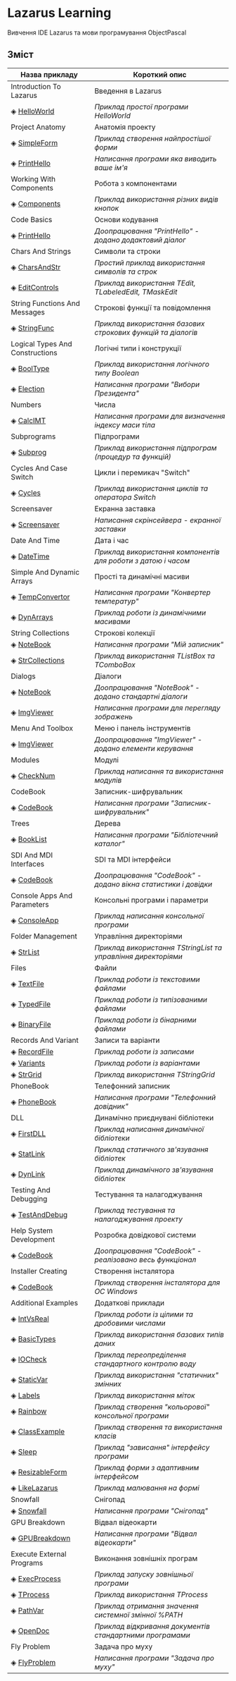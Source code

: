 # Lazarus Learning

Вивчення IDE Lazarus та мови програмування ObjectPascal

## Зміст

<table>
    <!-- Заголовок -->
    <thead>
        <tr>
            <th>Назва прикладу</th>
            <th>Короткий опис</th>
        </tr>
    </thead>
    <!-- Тіло таблиці -->
    <tbody align="left">
        <!-- Introduction To Lazarus -->
        <tr> <td>Introduction To Lazarus</td>
             <td>Введення в Lazarus</td> </tr>
        <tr> <td>&#9672; <a href="/01_Introduction_To_Lazarus/01">HelloWorld</a></td>
             <td><i>Приклад простої програми HelloWorld</i></td> </tr>
        <!-- Project Anatomy -->
        <tr> <td>Project Anatomy</td>
             <td>Анатомія проекту</td> </tr>
        <tr> <td>&#9672; <a href="/02_Project_Anatomy/01">SimpleForm</a></td>
             <td><i>Приклад створення найпростішої форми</i></td> </tr>
        <tr> <td>&#9672; <a href="/02_Project_Anatomy/02">PrintHello</a></td>
             <td><i>Написання програми яка виводить ваше ім'я</i></td> </tr>
        <!-- Working With Components -->
        <tr> <td>Working With Components</td>
             <td>Робота з компонентами</td> </tr>
        <tr> <td>&#9672; <a href="/03_Working_With_Components/01">Components</a></td>
             <td><i>Приклад використання різних видів кнопок</i></td> </tr>
        <!-- Code Basics -->
        <tr> <td>Code Basics</td>
             <td>Основи кодування</td> </tr>
        <tr> <td>&#9672; <a href="/04_Code_Basics/01">PrintHello</a></td>
             <td><i>Доопрацювання "PrintHello" - додано додактовий діалог</i></td> </tr>
        <!-- Chars And Strings -->
        <tr> <td>Chars And Strings</td>
             <td>Символи та строки</td> </tr>
        <tr> <td>&#9672; <a href="/05_Chars_And_Strings/01">CharsAndStr</a></td>
             <td><i>Простий приклад використання символів та строк</i></td> </tr>
        <tr> <td>&#9672; <a href="/05_Chars_And_Strings/02">EditControls</a></td>
             <td><i>Приклад використання TEdit, TLabeledEdit, TMaskEdit</i></td> </tr>
        <!-- String Functions And Messages -->
        <tr> <td>String Functions And Messages</td>
             <td>Строкові функції та повідомлення</td> </tr>
        <tr> <td>&#9672; <a href="/06_String_Functions_And_Messages/01">StringFunc</a></td>
             <td><i>Приклад використання базових строкових функцій та діалогів</i></td> </tr>
        <!-- Logical Types And Constructions -->
        <tr> <td>Logical Types And Constructions</td>
             <td>Логічні типи і конструкції</td> </tr>
        <tr> <td>&#9672; <a href="/07_Logical_Types_And_Constructions/01">BoolType</a></td>
             <td><i>Приклад використання логічного типу Boolean</i></td> </tr>
        <tr> <td>&#9672; <a href="/07_Logical_Types_And_Constructions/02">Election</a></td>
             <td><i>Написання програми "Вибори Президента"</i></td> </tr>
        <!-- Numbers -->
        <tr> <td>Numbers</td>
             <td>Числа</td> </tr>
        <tr> <td>&#9672; <a href="/08_Numbers/01">CalcIMT</a></td>
             <td><i>Написання програми для визначення індексу маси тіла</i></td> </tr>
        <!-- Subprograms -->
        <tr> <td>Subprograms</td>
             <td>Підпрограми</td> </tr>
        <tr> <td>&#9672; <a href="/09_Subprograms/01">Subprog</a></td>
             <td><i>Приклад використання підпрограм (процедур та функцій)</i></td> </tr>
        <!-- Cycles And Case Switch -->
        <tr> <td>Cycles And Case Switch</td>
             <td>Цикли і перемикач "Switch"</td> </tr>
        <tr> <td>&#9672; <a href="/10_Cycles_And_Case_Switch/01">Cycles</a></td>
             <td><i>Приклад використання циклів та оператора Switch</i></td> </tr>
        <!-- Screensaver -->
        <tr> <td>Screensaver</td>
             <td>Екранна заставка</td> </tr>
        <tr> <td>&#9672; <a href="/11_Screensaver/01">Screensaver</a></td>
             <td><i>Написання скрінсейвера - екранної заставки</i></td> </tr>
        <!-- Date And Time -->
        <tr> <td>Date And Time</td>
             <td>Дата і час</td> </tr>
        <tr> <td>&#9672; <a href="/12_Date_And_Time/01">DateTime</a></td>
             <td><i>Приклад використання компонентів для роботи з датою і часом</i></td> </tr>
        <!-- Simple And Dynamic Arrays -->
        <tr> <td>Simple And Dynamic Arrays</td>
             <td>Прості та динамічні масиви</td> </tr>
        <tr> <td>&#9672; <a href="/13_Simple_And_Dynamic_Arrays/01">TempConvertor</a></td>
             <td><i>Написання програми "Конвертер температур"</i></td> </tr>
        <tr> <td>&#9672; <a href="/13_Simple_And_Dynamic_Arrays/02">DynArrays</a></td>
             <td><i>Приклад роботи із динамічними масивами</i></td> </tr>
        <!-- String Collections -->
        <tr> <td>String Collections</td>
             <td>Строкові колекції</td> </tr>
        <tr> <td>&#9672; <a href="/14_String_Collections/01">NoteBook</a></td>
             <td><i>Написання програми "Мій записник"</i></td> </tr>
        <tr> <td>&#9672; <a href="/14_String_Collections/02">StrCollections</a></td>
             <td><i>Приклад використання TListBox та TComboBox</i></td> </tr>
        <!-- Dialogs -->
        <tr> <td>Dialogs</td>
             <td>Діалоги</td> </tr>
        <tr> <td>&#9672; <a href="/15_Dialogs/01">NoteBook</a></td>
             <td><i>Доопрацювання "NoteBook" - додано стандартні діалоги</i></td> </tr>
        <tr> <td>&#9672; <a href="/15_Dialogs/02">ImgViewer</a></td>
             <td><i>Написання програми для перегляду зображень</i></td> </tr>
        <!-- Menu And Toolbox -->
        <tr> <td>Menu And Toolbox</td>
             <td>Меню і панель інструментів</td> </tr>
        <tr> <td>&#9672; <a href="/16_Menu_And_Toolbox/01">ImgViewer</a></td>
             <td><i>Доопрацювання "ImgViewer" - додано елементи керування</i></td> </tr>
        <!-- Modules -->
        <tr> <td>Modules</td>
             <td>Модулі</td> </tr>
        <tr> <td>&#9672; <a href="/17_Modules/01">CheckNum</a></td>
             <td><i>Приклад написання та використання модулів</i></td> </tr>
        <!-- CodeBook -->
        <tr> <td>CodeBook</td>
             <td>Записник-шифрувальник</td> </tr>
        <tr> <td>&#9672; <a href="/18_CodeBook/01">CodeBook</a></td>
             <td><i>Написання програми "Записник-шифрувальник"</i></td> </tr>
        <!-- Trees -->
        <tr> <td>Trees</td>
             <td>Дерева</td> </tr>
        <tr> <td>&#9672; <a href="/19_Trees/01">BookList</a></td>
             <td><i>Написання програми "Бібліотечний каталог"</i></td> </tr>
        <!-- SDI And MDI Interfaces -->
        <tr> <td>SDI And MDI Interfaces</td>
             <td>SDI та MDI інтерфейси</td> </tr>
        <tr> <td>&#9672; <a href="/20_SDI_And_MDI_Interfaces/01">CodeBook</a></td>
             <td><i>Доопрацювання "CodeBook" - додано вікна статистики і довідки</i></td> </tr>
        <!-- Console Apps And Parameters -->
        <tr> <td>Console Apps And Parameters</td>
             <td>Консольні програми і параметри</td> </tr>
        <tr> <td>&#9672; <a href="/21_Console_Apps_And_Parameters/01">ConsoleApp</a></td>
             <td><i>Приклад написання консольної програми</i></td> </tr>
        <!-- Folder Management -->
        <tr> <td>Folder Management</td>
             <td>Управління директоріями</td> </tr>
        <tr> <td>&#9672; <a href="/22_Folder_Management/01">StrList</a></td>
             <td><i>Приклад використання TStringList та управління директоріями</i></td> </tr>
        <!-- Files -->
        <tr> <td>Files</td>
             <td>Файли</td> </tr>
        <tr> <td>&#9672; <a href="/23_Files/01">TextFile</a></td>
             <td><i>Приклад роботи із текстовими файлами</i></td> </tr>
        <tr> <td>&#9672; <a href="/23_Files/02">TypedFile</a></td>
             <td><i>Приклад роботи із типізованими файлами</i></td> </tr>
        <tr> <td>&#9672; <a href="/23_Files/03">BinaryFile</a></td>
             <td><i>Приклад роботи із бінарними файлами</i></td> </tr>
        <!-- Records And Variant -->
        <tr> <td>Records And Variant</td>
             <td>Записи та варіанти</td> </tr>
        <tr> <td>&#9672; <a href="/24_Records_And_Variant/01">RecordFile</a></td>
             <td><i>Приклад роботи із записами</i></td> </tr>
        <tr> <td>&#9672; <a href="/24_Records_And_Variant/02">Variants</a></td>
             <td><i>Приклад роботи із варіантами</i></td> </tr>
        <tr> <td>&#9672; <a href="/24_Records_And_Variant/03">StrGrid</a></td>
             <td><i>Приклад використання TStringGrid</i></td> </tr>
        <!-- Phonebook -->
        <tr> <td>PhoneBook</td>
             <td>Телефонний записник</td> </tr>
        <tr> <td>&#9672; <a href="/25_PhoneBook/01">PhoneBook</a></td>
             <td><i>Написання програми "Телефонний довідник"</i></td> </tr>
        <!-- DLL -->
        <tr> <td>DLL</td>
             <td>Динамічно приєднувані бібліотеки</td> </tr>
        <tr> <td>&#9672; <a href="/26_DLL/01">FirstDLL</a></td>
             <td><i>Приклад написання динамічної бібліотеки</i></td> </tr>
        <tr> <td>&#9672; <a href="/26_DLL/02">StatLink</a></td>
             <td><i>Приклад статичного зв'язування бібліотек</i></td> </tr>
        <tr> <td>&#9672; <a href="/26_DLL/03">DynLink</a></td>
             <td><i>Приклад динамічного зв'язування бібліотек</i></td> </tr>
        <!-- Testing And Debugging -->
        <tr> <td>Testing And Debugging</td>
             <td>Тестування та налагоджування</td> </tr>
        <tr> <td>&#9672; <a href="/27_Testing_And_Debugging/01">TestAndDebug</a></td>
             <td><i>Приклад тестування та налагоджування проекту</i></td> </tr>
        <!-- Help System Development -->
        <tr> <td>Help System Development</td>
             <td>Розробка довідкової системи</td> </tr>
        <tr> <td>&#9672; <a href="/28_Help_System_Development/01">CodeBook</a></td>
             <td><i>Доопрацювання "CodeBook" - реалізовано весь функціонал</i></td> </tr>
        <!-- Installer Creating -->
        <tr> <td>Installer Creating</td>
             <td>Створення інсталятора</td> </tr>
        <tr> <td>&#9672; <a href="/29_Installer_Creating/01">CodeBook</a></td>
             <td><i>Приклад створення інсталятора для ОС Windows</i></td> </tr>
        <!-- Additional Examples -->
        <tr> <td>Additional Examples</td>
             <td>Додаткові приклади</td> </tr>
        <tr> <td>&#9672; <a href="/30_Additional_Examples/01">IntVsReal</a></td>
             <td><i>Приклад роботи із цілими та дробовими числами</i></td> </tr>
        <tr> <td>&#9672; <a href="/30_Additional_Examples/02">BasicTypes</a></td>
             <td><i>Приклад використання базових типів даних</i></td> </tr>
        <tr> <td>&#9672; <a href="/30_Additional_Examples/03">IOCheck</a></td>
             <td><i>Приклад переопреділення стандартного контролю воду</i></td> </tr>
        <tr> <td>&#9672; <a href="/30_Additional_Examples/04">StaticVar</a></td>
             <td><i>Приклад використання "статичних" змінних</i></td> </tr>
        <tr> <td>&#9672; <a href="/30_Additional_Examples/05">Labels</a></td>
             <td><i>Приклад використання міток</i></td> </tr>
        <tr> <td>&#9672; <a href="/30_Additional_Examples/06">Rainbow</a></td>
             <td><i>Приклад створення "кольорової" консольної програми</i></td> </tr>
        <tr> <td>&#9672; <a href="/30_Additional_Examples/07">ClassExample</a></td>
             <td><i>Приклад створення та використання класів</i></td> </tr>
        <tr> <td>&#9672; <a href="/30_Additional_Examples/08">Sleep</a></td>
             <td><i>Приклад "зависання" інтерфейсу програми</i></td> </tr>
        <tr> <td>&#9672; <a href="/30_Additional_Examples/09">ResizableForm</a></td>
             <td><i>Приклад форми з адаптивним інтерфейсом</i></td> </tr>
        <tr> <td>&#9672; <a href="/30_Additional_Examples/10">LikeLazarus</a></td>
             <td><i>Приклад малювання на формі</i></td> </tr>
        <!-- Snowfall -->
        <tr> <td>Snowfall</td>
             <td>Снігопад</td> </tr>
        <tr> <td>&#9672; <a href="/31_Snowfall/01">Snowfall</a></td>
             <td><i>Написання програми "Снігопад"</i></td> </tr>
        <!-- GPU Breakdown -->
        <tr> <td>GPU Breakdown</td>
             <td>Відвал відеокарти</td> </tr>
        <tr> <td>&#9672; <a href="/32_GPU_Breakdown/01">GPUBreakdown</a></td>
             <td><i>Написання програми "Відвал відеокарти"</i></td> </tr>
        <!-- Execute External Programs -->
        <tr> <td>Execute External Programs</td>
             <td>Виконання зовнішніх програм</td> </tr>
        <tr> <td>&#9672; <a href="/33_Execute_External_Programs/01">ExecProcess</a></td>
             <td><i>Приклад запуску зовнішньої програми</i></td> </tr>
        <tr> <td>&#9672; <a href="/33_Execute_External_Programs/02">TProcess</a></td>
             <td><i>Приклад використання TProcess</i></td> </tr>
        <tr> <td>&#9672; <a href="/33_Execute_External_Programs/03">PathVar</a></td>
             <td><i>Приклад отримання значення системної змінної %PATH</i></td> </tr>
        <tr> <td>&#9672; <a href="/33_Execute_External_Programs/04">OpenDoc</a></td>
             <td><i>Приклад відкривання документів стандартними програмами</i></td> </tr>
        <!-- Fly Problem -->
        <tr> <td>Fly Problem</td>
             <td>Задача про муху</td> </tr>
        <tr> <td>&#9672; <a href="/34_Fly_Problem/01">FlyProblem</a></td>
             <td><i>Написання програми "Задача про муху"</i></td> </tr>
    </tbody>
</table>
